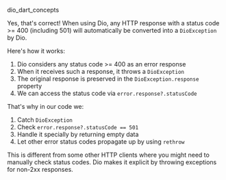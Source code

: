 dio_dart_concepts

Yes, that's correct! When using Dio, any HTTP response with a status code >= 400 (including 501) will automatically be converted into a `DioException` by Dio. 

Here's how it works:
1. Dio considers any status code >= 400 as an error response
2. When it receives such a response, it throws a `DioException`
3. The original response is preserved in the `DioException.response` property
4. We can access the status code via `error.response?.statusCode`

That's why in our code we:
1. Catch `DioException`
2. Check `error.response?.statusCode == 501`
3. Handle it specially by returning empty data
4. Let other error status codes propagate up by using `rethrow`

This is different from some other HTTP clients where you might need to manually check status codes. Dio makes it explicit by throwing exceptions for non-2xx responses.